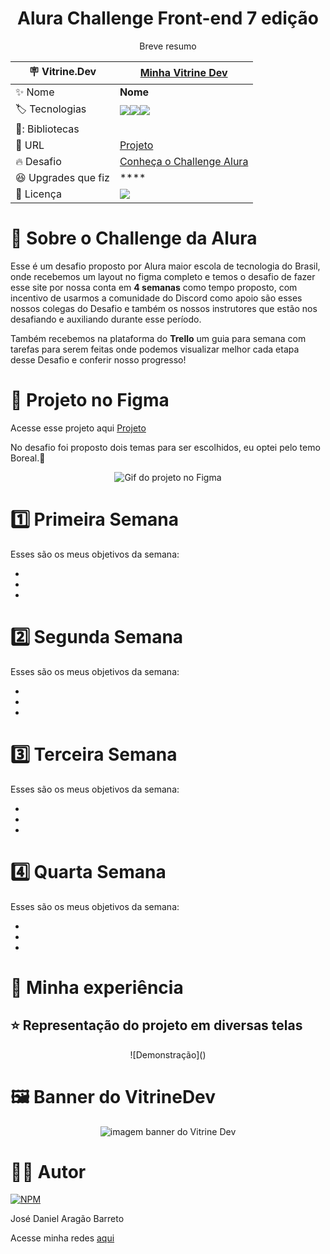 <div align="center">
  
# Alura Challenge Front-end 7 edição

Breve resumo

| :placard: Vitrine.Dev |  [Minha Vitrine Dev](https://cursos.alura.com.br/vitrinedev/danielbarreto)   |
| -------------  | --- |
| :sparkles: Nome        | **Nome**
| :label: Tecnologias |   <img src="https://img.shields.io/badge/HTML5-E34F26?style=for-the-badge&logo=html5&logoColor=white"><img src="https://img.shields.io/badge/CSS3-1572B6?style=for-the-badge&logo=css3&logoColor=white"><img src="https://img.shields.io/badge/JavaScript-F7DF1E?style=for-the-badge&logo=javascript&logoColor=black">
| 🎇: Bibliotecas | 
| :rocket: URL         | [Projeto]()
| :fire: Desafio     | [Conheça o Challenge Alura](https://www.alura.com.br/challenges/front-end-6?host=https://cursos.alura.com.br)
| :laughing: Upgrades que fiz     | ****
| :page_with_curl: Licença         | [<img src="https://img.shields.io/badge/LICENSE-MIT-green"/>](https://choosealicense.com/licenses/mit/) 
  
</div>

# 💪 Sobre o Challenge da Alura

Esse é um desafio proposto por Alura maior escola de tecnologia do Brasil, onde recebemos um layout no figma completo e temos o desafio de fazer esse site por nossa conta em **4 semanas** como tempo proposto, com incentivo de usarmos a comunidade do Discord como apoio são esses nossos colegas do Desafio e também os nossos instrutores que estão nos desafiando e auxiliando durante esse período.

Também recebemos na plataforma do **Trello** um guia para semana com tarefas para serem feitas onde podemos visualizar melhor cada etapa desse Desafio e conferir nosso progresso! 

# 🎨 Projeto no Figma
Acesse esse projeto aqui [Projeto]()

No desafio foi proposto dois temas para ser escolhidos, eu optei pelo temo Boreal.🌠
<div align="center">
<img src="" alt="Gif do projeto no Figma">
</div>

# :one: Primeira Semana 

Esses são os meus objetivos da semana: 

-
-
-

# :two: Segunda Semana 

Esses são os meus objetivos da semana: 

-
-
-

# :three: Terceira Semana 

Esses são os meus objetivos da semana: 

-
-
-


# :four: Quarta Semana 

Esses são os meus objetivos da semana: 

-
-
-

# 🤯 Minha experiência

## ⭐ Representação do projeto em diversas telas
<div align="center">
![Demonstração]()
</div>

# 🖼️ Banner do VitrineDev
<div align="center">
<img src="#vitrinedev" alt="imagem banner do Vitrine Dev">
</div>


# 🙋‍♂️ Autor

[![NPM](https://img.shields.io/npm/l/react)](https://github.com/DanielBarret0/codeChella/blob/main/LICENSE.md)

José Daniel Aragão Barreto

Acesse minha redes [aqui](https://social-links-v2.bohr.io/)
